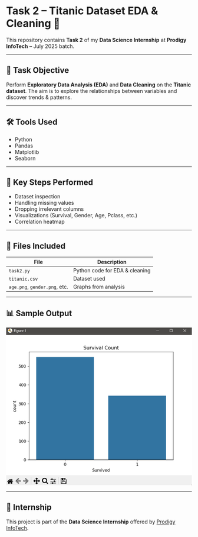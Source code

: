 # Task 2 – Titanic Dataset EDA & Cleaning 🚢

This repository contains **Task 2** of my **Data Science Internship** at **Prodigy InfoTech** – July 2025 batch.

---

## 📌 Task Objective

Perform **Exploratory Data Analysis (EDA)** and **Data Cleaning** on the **Titanic dataset**. The aim is to explore the relationships between variables and discover trends & patterns.

---

## 🛠️ Tools Used

- Python
- Pandas
- Matplotlib
- Seaborn

---

## 🔎 Key Steps Performed

- Dataset inspection
- Handling missing values
- Dropping irrelevant columns
- Visualizations (Survival, Gender, Age, Pclass, etc.)
- Correlation heatmap

---

## 📁 Files Included

| File | Description |
|------|-------------|
| `task2.py` | Python code for EDA & cleaning |
| `titanic.csv` | Dataset used |
| `age.png`, `gender.png`, etc. | Graphs from analysis |

---

## 📊 Sample Output

![Survival Chart](survival.png)

---

## 🔗 Internship

This project is part of the **Data Science Internship** offered by [Prodigy InfoTech](https://prodigyinfotech.dev/).

